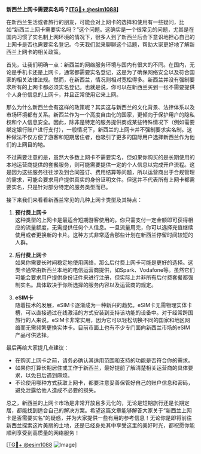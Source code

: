 **新西兰上网卡需要实名吗？[[TG💪+ @esim1088](https://t.me/s/esim1088)]**

在新西兰生活或者旅行的朋友，可能会对上网卡的选择和使用有一些疑问，比如“新西兰上网卡需要实名吗？”这个问题。这确实是一个很常见的问题，尤其是在国内习惯了实名制上网环境的情况下，很多人到了新西兰后会下意识地担心自己的上网卡是否也需要实名登记。今天我们就来聊聊这个话题，帮助大家更好地了解新西兰上网卡的相关政策。

首先，让我们明确一点：新西兰的网络服务环境与国内有很大的不同。在国内，无论是手机卡还是上网卡，通常都需要实名登记，这是为了确保网络安全以及符合国家的相关法律法规。然而，在新西兰，情况则相对宽松得多。新西兰并没有强制要求所有的上网卡都必须实名登记。也就是说，你可以在新西兰买到一张不需要提供个人身份信息的上网卡，并且正常使用它来上网。

那么为什么新西兰会有这样的政策呢？其实这与新西兰的文化背景、法律体系以及市场环境都有关系。新西兰作为一个高度自由化的国家，更倾向于保护用户的隐私权和个人信息安全。因此，除非是特定的服务提供商或某些特殊情况下（例如需要绑定银行账户进行支付），一般情况下，新西兰的上网卡并不强制要求实名制。这种做法不仅方便了游客和短期居住者，也吸引了更多的国际用户选择新西兰作为他们的上网目的地。

不过需要注意的是，虽然大多数上网卡不需要实名，但如果你购买的是长期使用的本地运营商提供的套餐服务，则可能需要提供一定的个人信息以完成开户流程。这是因为这些服务往往涉及到合同签订、费用结算等问题，所以运营商出于合规管理的需求，可能会要求用户提供真实的身份证明文件。但这并不代表所有上网卡都需要实名，只是针对部分特定的服务类型而已。

接下来我们来看看新西兰常见的几种上网卡类型及其特点：

1. **预付费上网卡**  
   这种类型的上网卡是最适合短期游客使用的。你只需支付一定金额即可获得相应的流量额度，无需提供任何个人信息。一旦流量用完，你可以选择充值继续使用或者更换新的卡片。这种方式非常适合那些计划在新西兰停留时间较短的人群。

2. **后付费上网卡**  
   如果你需要长时间稳定地使用网络，那么后付费上网卡可能是更好的选择。这类卡通常由新西兰本地的电信运营商提供，如Spark、Vodafone等。虽然它们可能会要求用户提供身份证件来进行注册，但实际上并非所有后付费套餐都强制实名。具体取决于你所选择的服务内容以及运营商的规定。

3. **eSIM卡**  
   随着技术的发展，eSIM卡逐渐成为一种新兴的趋势。eSIM卡无需物理实体卡槽，可以直接通过在线激活的方式安装到支持该功能的设备中。对于经常跨国旅行的人来说，eSIM卡非常实用，因为它可以轻松切换不同的国家和地区网络而无需频繁更换实体卡。目前市面上也有不少专门面向新西兰市场的eSIM产品可供选择。

最后再给大家提几点建议：
- 在购买上网卡之前，请务必确认其适用范围和支持的功能是否符合你的需求。
- 如果你打算长期居住或工作于新西兰，最好提前了解清楚相关运营商的具体要求，以免日后遇到麻烦。
- 不论使用哪种方式获取上网卡，都要注意妥善保管好自己的账户信息和密码，避免泄露给他人造成不必要的损失。

总之，新西兰的上网卡市场是非常开放且多元化的，无论是短期旅行还是长期定居，都能找到适合自己的解决方案。希望这篇文章能够解答大家关于“新西兰上网卡是否需要实名”的疑惑，并为大家提供一些有用的参考信息！无论你是即将前往新西兰探索这片美丽的土地，还是已经身处其中享受这里的美好时光，都祝愿你能顺利享受到高质量的网络服务！

[[TG💪+ @esim1088](https://t.me/s/esim1088) ![Image](https://i.postimg.cc/4NQfJmqS/Snipaste-2025-05-13-00-14-12.png)]